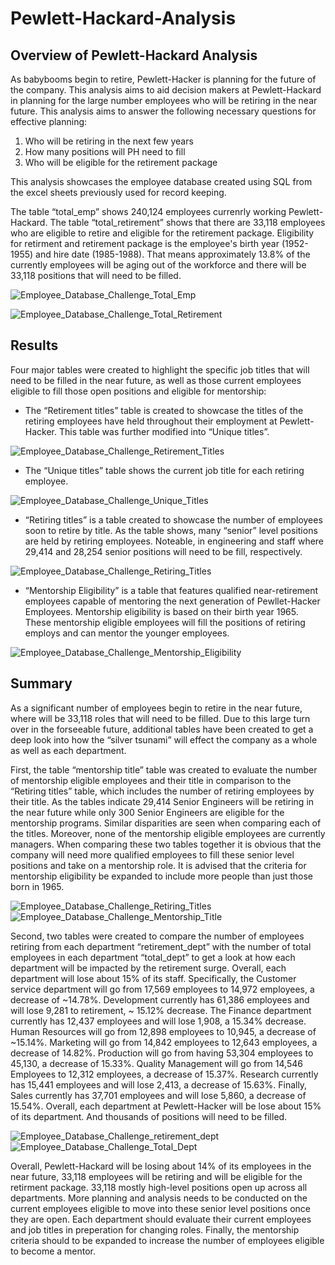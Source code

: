 # Pewlett-Hackard-Analysis

## Overview of Pewlett-Hackard Analysis

As babybooms begin to retire, Pewlett-Hacker is planning for the future of the company. This analysis aims to aid decision makers at Pewlett-Hackard in planning for the large number employees who will be retiring in the near future. This analysis aims to answer the following necessary questions for effective planning:
1.	Who will be retiring in the next few years
2.	How many positions will PH need to fill
3.	Who will be eligible for the retirement package

This analysis showcases the employee database created using SQL  from the excel sheets previously used for record keeping. 

The table “total_emp” shows  240,124 employees currenrly working Pewlett-Hackard. The table “total_retirement” shows that there are 33,118 employees who are eligible to retire and eligible for the retirement package. Eligibility for retirment and retirement package is the employee's birth year (1952-1955) and hire date (1985-1988). That means approximately 13.8% of the currently employees will be aging out of the workforce and there will be 33,118 positions that will need to be filled. 

![Employee_Database_Challenge_Total_Emp](/Resources/Employee_Database_Challenge_Total_Emp.png)

![Employee_Database_Challenge_Total_Retirement](/Resources/Employee_Database_Challenge_Total_Retirement.png)


## Results
Four major tables were created to highlight the specific job titles that will need to be filled in the near future, as well as those current employees eligible to fill those open positions and eligible for mentorship:

-	The “Retirement titles” table is created to showcase the titles of the retiring employees have held throughout their employment at Pewlett-Hacker. This table was further modified into “Unique titles”.

![Employee_Database_Challenge_Retirement_Titles](/Resources/Employee_Database_Challenge_Retirement_Titles.png)

-	The “Unique titles” table shows the current job title for each retiring employee.

![Employee_Database_Challenge_Unique_Titles](/Resources/Employee_Database_Challenge_Unique_Titles.png)

-	“Retiring titles” is a table created to showcase the number of employees soon to retire by title. As the table shows, many “senior” level positions are held by retiring employees. Noteable, in engineering and staff where 29,414 and 28,254 senior positions will need to be fill, respectively. 

![Employee_Database_Challenge_Retiring_Titles](/Resources/Employee_Database_Challenge_Retiring_Titles.png)

-	“Mentorship Eligibility” is a table that features qualified near-retirement employees capable of mentoring the next generation of Pewllet-Hacker Employees. Mentorship eligibility is based on their birth year 1965. These mentorship eligible employees will fill the positions of retiring employs and can mentor the younger employees. 

![Employee_Database_Challenge_Mentorship_Eligibility](/Resources/Employee_Database_Challenge_Mentorship_Eligibility.png)

## Summary

As a significant number of employees begin to retire in the near future, where will be 33,118 roles that will need to be filled. Due to this large turn over in the forseeable future, additional tables have been created to get a deep look into how the “silver tsunami” will effect the company as a whole as well as each department. 

First, the table “mentorship title” table was created to evaluate the number of mentorship eligible employees and their title in comparison to the “Retiring titles” table, which includes the number of retiring employees by their title. As the tables indicate 29,414 Senior Engineers will be retiring in the near future while only 300 Senior Engineers are eligible for the mentorship programs. Similar disparities are seen when comparing each of the titles. Moreover, none of the mentorship eligible employees are currently managers. When comparing these two tables together it is obvious that the company will need more qualified employees to fill these senior level positions and take on a mentorship role. It is advised that the criteria for mentorship eligibility be expanded to include more people than just those born in 1965. 
  
![Employee_Database_Challenge_Retiring_Titles](/Resources/Employee_Database_Challenge_Retiring_Titles.png) ![Employee_Database_Challenge_Mentorship_Title](/Resources/Employee_Database_Challenge_Mentorship_Title.png)

Second, two tables were created to compare the number of employees retiring from each department “retirement_dept” with the number of total employees in each department “total_dept” to get a look at how each department will be impacted by the retirement surge. Overall, each department will lose about 15% of its staff. Specifically, the Customer service department will go from 17,569 employees to 14,972 employees, a decrease of ~14.78%. Development currently has 61,386 employees and will lose 9,281 to retirement, ~ 15.12% decrease. The Finance department currently has 12,437 employees and will lose 1,908, a 15.34% decrease. Human Resources will go from 12,898 employees to 10,945, a decrease of ~15.14%. Marketing will go from 14,842 employees to 12,643 employees, a decrease of 14.82%. Production will go from having 53,304 employees to 45,130, a decrease of 15.33%. Quality Management will go from 14,546 Employees to 12,312 employees, a decrease of 15.37%. Research currently has 15,441 employees and will lose 2,413, a decrease of 15.63%. Finally, Sales currently has 37,701 employees and will lose 5,860, a decrease of 15.54%. Overall, each department at Pewlett-Hacker will be lose about 15% of its department. And thousands of positions will need to be filled. 
  
![Employee_Database_Challenge_retirement_dept](/Resources/Employee_Database_Challenge_retirement_dept.png)  ![Employee_Database_Challenge_Total_Dept](/Resources/Employee_Database_Challenge_Total_Dept.png)

Overall, Pewlett-Hackard will be losing about 14% of its employees in the near future, 33,118 employees will be retiring and will be eligible for the retirment package. 33,118 mostly high-level positions open up across all departments. More planning and analysis needs to be conducted on the current employees eligible to move into these senior level positions once they are open. Each department should evaluate their current employees and job titles in preperation for changing roles. Finally, the mentorship criteria should to be expanded to increase the number of employees eligible to become a mentor. 


